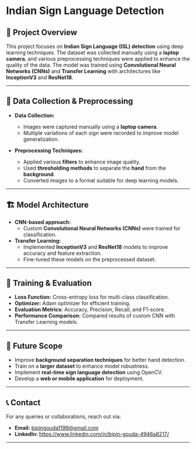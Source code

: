 # Indian Sign Language Detection

## 📌 Project Overview
This project focuses on **Indian Sign Language (ISL) detection** using deep learning techniques. The dataset was collected manually using a **laptop camera**, and various preprocessing techniques were applied to enhance the quality of the data. The model was trained using **Convolutional Neural Networks (CNNs)** and **Transfer Learning** with architectures like **InceptionV3** and **ResNet18**.

---

## 📝 Data Collection & Preprocessing
- **Data Collection:**
  - Images were captured manually using a **laptop camera**.
  - Multiple variations of each sign were recorded to improve model generalization.
  
- **Preprocessing Techniques:**
  - Applied various **filters** to enhance image quality.
  - Used **thresholding methods** to separate the **hand** from the **background**.
  - Converted images to a format suitable for deep learning models.

---

## 🏗️ Model Architecture
- **CNN-based approach:**
  - Custom **Convolutional Neural Networks (CNNs)** were trained for classification.
- **Transfer Learning:**
  - Implemented **InceptionV3** and **ResNet18** models to improve accuracy and feature extraction.
  - Fine-tuned these models on the preprocessed dataset.

---

## 🚀 Training & Evaluation
- **Loss Function:** Cross-entropy loss for multi-class classification.
- **Optimizer:** Adam optimizer for efficient training.
- **Evaluation Metrics:** Accuracy, Precision, Recall, and F1-score.
- **Performance Comparison:** Compared results of custom CNN with Transfer Learning models.

---

## 📌 Future Scope
- Improve **background separation techniques** for better hand detection.
- Train on a **larger dataset** to enhance model robustness.
- Implement **real-time sign language detection** using OpenCV.
- Develop a **web or mobile application** for deployment.

---

## 📞 Contact
For any queries or collaborations, reach out via:
- **Email:** bipingouda1199@gmail.com
- **LinkedIn:** https://www.linkedin.com/in/bipin-gouda-4946a8217/

---


